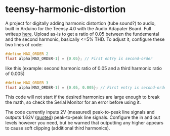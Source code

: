 # teensy-harmonic-distortion

A project for digitally adding harmonic distortion (tube sound?) to audio, built in Arduino for the Teensy 4.0 with the Audio Adapater Board. Full writeup [here](https://kenny-peng.com/2020/11/23/teensy_harmonic_distortion.html). Upload as-is to get a ratio of 0.05 between the fundemental and the second harmonic, basically <=5% THD. To adjust it, configure these two lines of code:

```C++
#define MAX_ORDER 2
float alpha[MAX_ORDER-1] = {0.05}; // First entry is second-order
```

like this (example: second harmonic ratio of 0.05 and a third harmonic ratio of 0.005)

```C++
#define MAX_ORDER 3
float alpha[MAX_ORDER-1] = {0.05, 0.005}; // First entry is second-order
```

This code will not start if the desired harmonics are large enough to break the math, so check the Serial Monitor for an error before using it.

The code currently inputs 2V (measured) peak-to-peak line signals and outputs 1.62V ([quoted](https://github.com/PaulStoffregen/Audio/blob/master/control_sgtl5000.cpp#L666)) peak-to-peak line signals. Configure the in and out levels however you need, but be warned that outputting any higher appears to cause soft clipping (additional third harmonics).